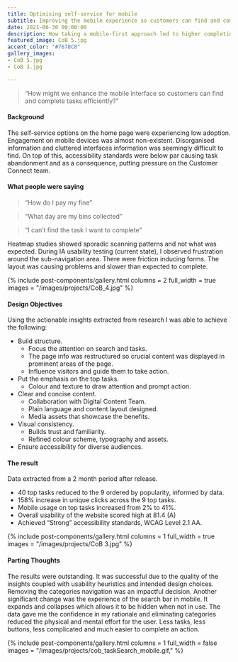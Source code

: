 ```yaml
---
title: Optimising self-service for mobile
subtitle: Improving the mobile experience so customers can find and complete tasks efficiently.
date: 2021-06-30 00:00:00
description: How taking a mobile-first approach led to higher completion rates and a huge spike in mobile phone users.
featured_image: CoB 5.jpg
accent_color: "#7678C0"
gallery_images:
- CoB 5.jpg
- CoB 3.jpg

---
```


> “How might we enhance the mobile interface so customers can find and complete tasks efficiently?”

#### Background
The self-service options on the home page were experiencing low adoption. Engagement on mobile devices was almost non-existent. Disorganised information and cluttered interfaces information was seemingly difficult to find. On top of this, accessibility standards were below par causing task abandonment and as a consequence, putting pressure on the Customer Connect team.

#### What people were saying

> “How do I pay my fine”

> “What day are my bins collected”

> “I can’t find the task I want to complete”

Heatmap studies showed sporadic scanning patterns and not what was expected. During IA usability testing (current state), I observed frustration around the sub-navigation area. There were friction inducing forms. The layout was causing problems and slower than expected to complete.

{% include post-components/gallery.html
columns = 2
full_width = true
images = "/images/projects/CoB_4.jpg"
%}

#### Design Objectives
Using the actionable insights extracted from research I was able to achieve the following:

* Build structure.
	* Focus the attention on search and tasks.
	* The page info was restructured so crucial content was displayed in prominent areas of the page.
	* Influence visitors and guide them to take action.
* Put the emphasis on the top tasks.
	* Colour and texture to draw attention and prompt action.
* Clear and concise content.
	* Collaboration with Digital Content Team.
	* Plain language and content layout designed.
	* Media assets that showcase the benefits.
* Visual consistency.
	* Builds trust and familiarity.
	* Refined colour scheme, typography and assets.
* Ensure accessibility for diverse audiences.

#### The result
Data extracted from a 2 month period after release.

* 40 top tasks reduced to the 9 ordered by popularity, informed by data.
* 158% increase in unique clicks across the 9 top tasks.
* Mobile usage on top tasks increased from 2% to 41%.
* Overall usability of the website scored high at 81.4 (A)
* Achieved “Strong” accessibility standards, WCAG Level 2.1 AA.

{% include post-components/gallery.html
columns = 1
full_width = true
images = "/images/projects/CoB 3.jpg"
%}

#### Parting Thoughts
The results were outstanding. It was successful due to the quality of the insights coupled with usability heuristics and intended design choices. Removing the categories navigation was an impactful decision. Another significant change was the experience of the search bar in mobile. It expands and collapses which allows it to be hidden when not in use. The data gave me the confidence in my rationale and eliminating categories reduced the physical and mental effort for the user. Less tasks, less buttons, less complicated and much easier to complete an action.

{% include post-components/gallery.html
columns = 1
full_width = false
images = "/images/projects/cob_taskSearch_mobile.gif,"
%}
